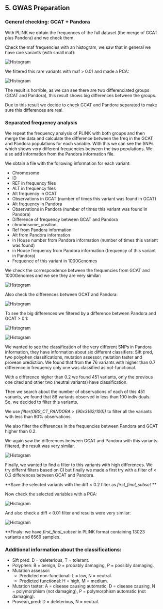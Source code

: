 ## 5. GWAS Preparation

### General checking: GCAT + Pandora

With PLINK we obtain the frequences of the full dataset (the merge of GCAT plus Pandora) and we check them. 

Check the maf frequencies with an histogram, we saw that in general we have rare variants (with small maf):

![Histogram](graphs/MAF_histogram.png)

We filtered this rare variants with maf > 0.01 and made a PCA:

![Histogram](graphs/pca.png)

The result is horrible, as we can see there are two differenciated groups (GCAT and Pandora), this result shows big differences between the groups.

Due to this result we decide to check GCAT and Pandora separated to make sure this differences are real.

### Separated frequency analysis 

We repeat the frequency analysis of PLINK with both groups and then merge the data and calculate the difference between the freq in the GCAT and Pandora populations for each variable. With this we can see the SNPs which shows very different frequencies between the two populations. We also add information from the Pandora information file.

We obtain a file with the following information for each variant:

- Chromosome
- ID
- REF in frequency files
- ALT in frequency files
- Alt frequency in GCAT
- Observations in GCAT (number of times this variant was found in GCAT)
- Alt frequency in Pandora
- Observations in Pandora (number of times this variant was found in Pandora)
- Difference of frequency between GCAT and Pandora 
- chromosome_position
- Ref from Pandora information
- Alt from Pandora information
- in House number from Pandora information (number of times this variant was found)
- in House frequency from Pandora information (frequency of this variant in Pandora)
- Frequence of this variant in 1000Genomes

We check the correspondence between the frequencies from GCAT and 1000Genomes and we see they are very similar:

![Histogram](graphs/differences_GCAT_1000G.png)

Also check the differences between GCAT and Pandora:

![Histogram](graphs/differences_GCAT_Pandora.png)

To see the big differences we filtered by a difference between Pandora and GCAT  > 0.1:

![Histogram](graphs/differences_GCAT_Pandora_filtered.png)

![Histogram](graphs/differences_GCAT_1000G.png)

We wanted to see the classification of the very different SNPs in Pandora information, they have information about six different classifiers: Sift pred, two polyphen classifications, mutation assessor, mutation taster and provean prediction. We found that  from the 76 variants with higher than 0.7 difference in frequency only one was classified as not-functional.

With a difference higher than 0.2 we found 451 variants, only the previous one cited and other two (neutral variants) have classification. 

Then we search about the number of observations of each of this 451 variants, we found that 88 variants observed in less than 100 individuals. So, we decided to filter this variants. 

We use *filter(OBS_CT_PANDORA > (90x3162/100))* to filter all the variants with less than 90% observations.

We also filter the differences in the frequencies between Pandora and GCAT higher than 0.2.

We again saw the differences between GCAT and Pandora with this variants filtered, the result was very similar. 

![Histogram](graphs/differences_PG_filtered.png)

Finally, we wanted to find a filter to this variants with high differences. We try differnt filters based on CI but finally we made a first try with a filter of < 0.2 differences between GCAT and Pandora. 

**Save the selected variants with the diff < 0.2 filter as *first_final_subset* **

Now check the selected variables with a PCA:

![Histogram](graphs/pca2.png)

And also check a diff < 0.01 filter and results were very similar:

![Histogram](graphs/pca2_001.png)

**Finaly: we have *first_final_subset* in PLINK format containing 13023 variants and 6569 samples.


### Additional information about the classifications:

-  Sift pred: D = deleterious, T = tolerant.
-  Polyphen: B = benign, D = probably damaging, P = possibly damaging.
-  Mutation assessor: 
      - Predicted non-functional: L = low, N = neutral.
      - Predicted functional: H = high, M = medium.
-  Mutation taster: A = disease causing automatic, D = disease causing, N = polymorphism (not damaging), P = polymorphism automatic (not damaging).
- Provean_pred: D = deleterious, N = neutral.

